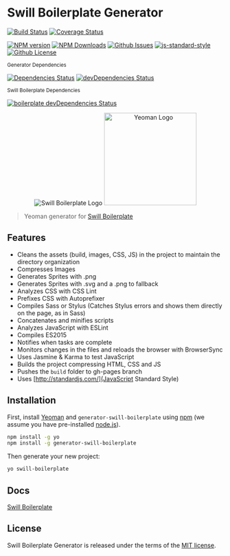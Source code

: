 # Swill Boilerplate Generator

[![Build Status](https://travis-ci.org/tiagoporto/generator-swill-boilerplate.svg)](https://travis-ci.org/tiagoporto/generator-swill-boilerplate)
[![Coverage Status](https://img.shields.io/coveralls/tiagoporto/generator-swill-boilerplate.svg)](https://coveralls.io/github/tiagoporto/generator-swill-boilerplate)

[![NPM version](https://badge.fury.io/js/generator-swill-boilerplate.svg)](https://npmjs.org/package/generator-swill-boilerplate)
[![NPM Downloads](https://img.shields.io/npm/dt/generator-swill-boilerplate.svg)](https://www.npmjs.com/package/generator-swill-boilerplate)
[![Github Issues](https://img.shields.io/github/issues/tiagoporto/generator-swill-boilerplate.svg)](https://github.com/tiagoporto/generator-swill-boilerplate/issues)
[![js-standard-style](https://img.shields.io/badge/code%20style-standard-brightgreen.svg)](http://standardjs.com)
[![Github License](https://img.shields.io/github/license/tiagoporto/generator-swill-boilerplate.svg)](https://raw.githubusercontent.com/tiagoporto/generator-swill-boilerplate/master/LICENSE)


<small>Generator Dependencies</small>

[![Dependencies Status](https://david-dm.org/tiagoporto/generator-swill-boilerplate.svg)](https://david-dm.org/tiagoporto/generator-swill-boilerplate)
[![devDependencies Status](https://david-dm.org/tiagoporto/generator-swill-boilerplate/dev-status.svg)](https://david-dm.org/tiagoporto/generator-swill-boilerplate?type=dev)

<small>Swill Boilerplate Dependencies</small>

[![boilerplate devDependencies Status](https://david-dm.org/tiagoporto/swillboilerplate.rocks/dev-status.svg)](https://david-dm.org/tiagoporto/swillboilerplate.rocks?type=dev)


<p align="center">
  <img src="http://tiagoporto.github.io/swillboilerplate.rocks/img/logos/logo.png" alt="Swill Boilerplate Logo">
  <img src="https://nerdsondotcom.files.wordpress.com/2013/03/yeoman-logo.png" alt="Yeoman Logo" height="215">
</p>

> Yeoman generator for [Swill Boilerplate](http://swillboilerplate.rocks)

## Features

* Cleans the assets (build, images, CSS, JS) in the project to maintain the directory organization
* Compresses Images
* Generates Sprites with .png
* Generates Sprites with .svg and a .png to fallback
* Analyzes CSS with CSS Lint
* Prefixes CSS with Autoprefixer
* Compiles Sass or Stylus (Catches Stylus errors and shows them directly on the page, as in Sass)
* Concatenates and minifies scripts
* Analyzes JavaScript with ESLint
* Compiles ES2015
* Notifies when tasks are complete
* Monitors changes in the files and reloads the browser with BrowserSync
* Uses Jasmine & Karma to test JavaScript
* Builds the project compressing HTML, CSS and JS
* Pushes the `build` folder to gh-pages branch
* Uses [http://standardjs.com/](JavaScript Standard Style)

## Installation

First, install [Yeoman](http://yeoman.io) and `generator-swill-boilerplate` using [npm](https://www.npmjs.com/) (we assume you have pre-installed [node.js](https://nodejs.org/)).

```bash
npm install -g yo
npm install -g generator-swill-boilerplate
```

Then generate your new project:

```bash
yo swill-boilerplate
```


## Docs

[Swill Boilerplate](http://swillboilerplate.rocks)

## License

Swill Boilerplate Generator is released under the terms of the [MIT license](https://github.com/tiagoporto/generator-swill-boilerplate/blob/master/LICENSE).

